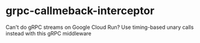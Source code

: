 # grpc-callmeback-interceptor
Can't do gRPC streams on Google Cloud Run? Use timing-based unary calls instead with this gRPC middleware
